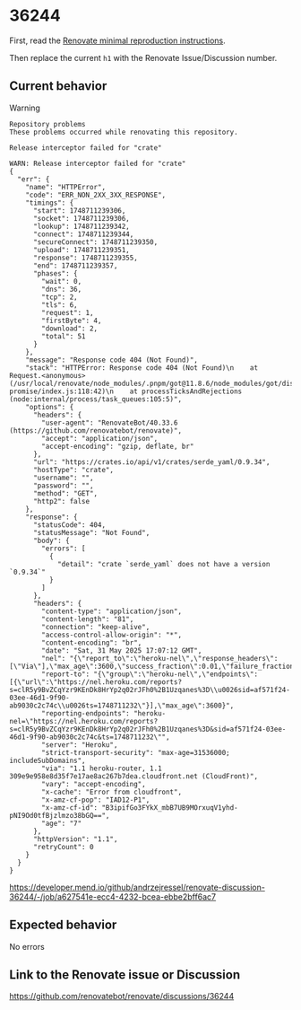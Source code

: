 # 36244

First, read the [Renovate minimal reproduction instructions](https://github.com/renovatebot/renovate/blob/main/docs/development/minimal-reproductions.md).

Then replace the current `h1` with the Renovate Issue/Discussion number.

## Current behavior

Warning

```
Repository problems
These problems occurred while renovating this repository.

Release interceptor failed for "crate"
```

```
WARN: Release interceptor failed for "crate"
{
  "err": {
    "name": "HTTPError",
    "code": "ERR_NON_2XX_3XX_RESPONSE",
    "timings": {
      "start": 1748711239306,
      "socket": 1748711239306,
      "lookup": 1748711239342,
      "connect": 1748711239344,
      "secureConnect": 1748711239350,
      "upload": 1748711239351,
      "response": 1748711239355,
      "end": 1748711239357,
      "phases": {
        "wait": 0,
        "dns": 36,
        "tcp": 2,
        "tls": 6,
        "request": 1,
        "firstByte": 4,
        "download": 2,
        "total": 51
      }
    },
    "message": "Response code 404 (Not Found)",
    "stack": "HTTPError: Response code 404 (Not Found)\n    at Request.<anonymous> (/usr/local/renovate/node_modules/.pnpm/got@11.8.6/node_modules/got/dist/source/as-promise/index.js:118:42)\n    at processTicksAndRejections (node:internal/process/task_queues:105:5)",
    "options": {
      "headers": {
        "user-agent": "RenovateBot/40.33.6 (https://github.com/renovatebot/renovate)",
        "accept": "application/json",
        "accept-encoding": "gzip, deflate, br"
      },
      "url": "https://crates.io/api/v1/crates/serde_yaml/0.9.34",
      "hostType": "crate",
      "username": "",
      "password": "",
      "method": "GET",
      "http2": false
    },
    "response": {
      "statusCode": 404,
      "statusMessage": "Not Found",
      "body": {
        "errors": [
          {
            "detail": "crate `serde_yaml` does not have a version `0.9.34`"
          }
        ]
      },
      "headers": {
        "content-type": "application/json",
        "content-length": "81",
        "connection": "keep-alive",
        "access-control-allow-origin": "*",
        "content-encoding": "br",
        "date": "Sat, 31 May 2025 17:07:12 GMT",
        "nel": "{\"report_to\":\"heroku-nel\",\"response_headers\":[\"Via\"],\"max_age\":3600,\"success_fraction\":0.01,\"failure_fraction\":0.1}",
        "report-to": "{\"group\":\"heroku-nel\",\"endpoints\":[{\"url\":\"https://nel.heroku.com/reports?s=clR5y9BvZCqYzr9KEnDk8HrYp2q02rJFh0%2B1Uzqanes%3D\\u0026sid=af571f24-03ee-46d1-9f90-ab9030c2c74c\\u0026ts=1748711232\"}],\"max_age\":3600}",
        "reporting-endpoints": "heroku-nel=\"https://nel.heroku.com/reports?s=clR5y9BvZCqYzr9KEnDk8HrYp2q02rJFh0%2B1Uzqanes%3D&sid=af571f24-03ee-46d1-9f90-ab9030c2c74c&ts=1748711232\"",
        "server": "Heroku",
        "strict-transport-security": "max-age=31536000; includeSubDomains",
        "via": "1.1 heroku-router, 1.1 309e9e958e8d35f7e17ae8ac267b7dea.cloudfront.net (CloudFront)",
        "vary": "accept-encoding",
        "x-cache": "Error from cloudfront",
        "x-amz-cf-pop": "IAD12-P1",
        "x-amz-cf-id": "B3ipifGo3FYkX_mbB7UB9MOrxuqV1yhd-pNI9Od0tfBjzlmzo38bGQ==",
        "age": "7"
      },
      "httpVersion": "1.1",
      "retryCount": 0
    }
  }
}
```

https://developer.mend.io/github/andrzejressel/renovate-discussion-36244/-/job/a627541e-ecc4-4232-bcea-ebbe2bff6ac7

## Expected behavior

No errors

## Link to the Renovate issue or Discussion

https://github.com/renovatebot/renovate/discussions/36244